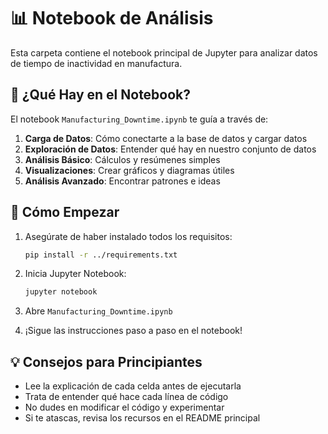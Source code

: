 # 📊 Notebook de Análisis

Esta carpeta contiene el notebook principal de Jupyter para analizar datos de tiempo de inactividad en manufactura.

## 📓 ¿Qué Hay en el Notebook?

El notebook `Manufacturing_Downtime.ipynb` te guía a través de:

1. **Carga de Datos**: Cómo conectarte a la base de datos y cargar datos
2. **Exploración de Datos**: Entender qué hay en nuestro conjunto de datos
3. **Análisis Básico**: Cálculos y resúmenes simples
4. **Visualizaciones**: Crear gráficos y diagramas útiles
5. **Análisis Avanzado**: Encontrar patrones e ideas

## 🚀 Cómo Empezar

1. Asegúrate de haber instalado todos los requisitos:
   ```bash
   pip install -r ../requirements.txt
   ```

2. Inicia Jupyter Notebook:
   ```bash
   jupyter notebook
   ```

3. Abre `Manufacturing_Downtime.ipynb`

4. ¡Sigue las instrucciones paso a paso en el notebook!

## 💡 Consejos para Principiantes

- Lee la explicación de cada celda antes de ejecutarla
- Trata de entender qué hace cada línea de código
- No dudes en modificar el código y experimentar
- Si te atascas, revisa los recursos en el README principal
